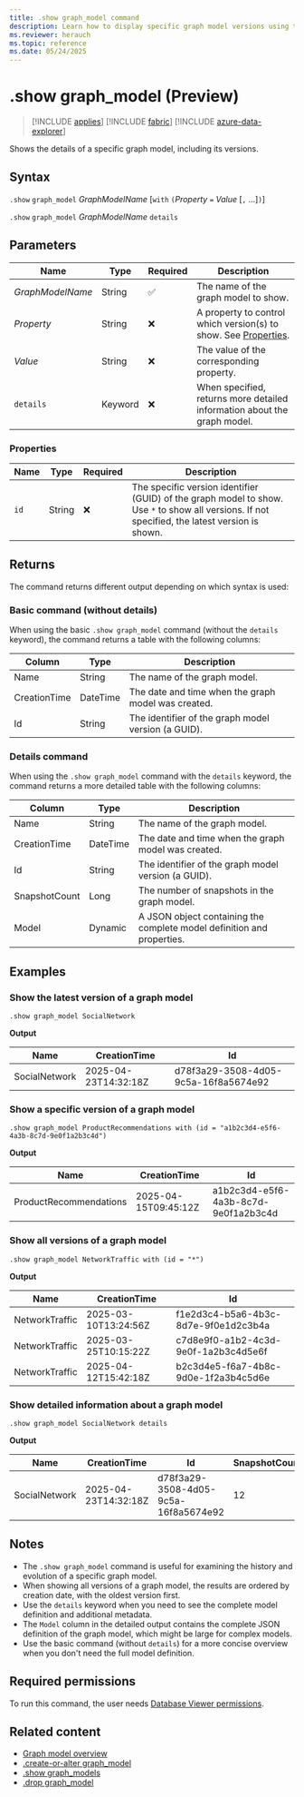 ```yaml
---
title: .show graph_model command
description: Learn how to display specific graph model versions using the .show graph_model command with syntax and examples.
ms.reviewer: herauch
ms.topic: reference
ms.date: 05/24/2025
---
```


# .show graph_model (Preview)

> [!INCLUDE [applies](../../includes/applies-to-version/applies.md)] [!INCLUDE [fabric](../../includes/applies-to-version/fabric.md)] [!INCLUDE [azure-data-explorer](../../includes/applies-to-version/azure-data-explorer.md)]

Shows the details of a specific graph model, including its versions.

## Syntax

`.show` `graph_model` *GraphModelName* [`with` `(`*Property* `=` *Value* [`,` ...]`)`]

`.show` `graph_model` *GraphModelName* `details`

## Parameters

|Name|Type|Required|Description|
|--|--|--|--|
|*GraphModelName*|String|✅|The name of the graph model to show.|
|*Property*|String|❌|A property to control which version(s) to show. See [Properties](#properties).|
|*Value*|String|❌|The value of the corresponding property.|
|`details`|Keyword|❌|When specified, returns more detailed information about the graph model.|

### Properties

|Name|Type|Required|Description|
|--|--|--|--|
|`id`|String|❌|The specific version identifier (GUID) of the graph model to show. Use `*` to show all versions. If not specified, the latest version is shown.|

## Returns

The command returns different output depending on which syntax is used:

### Basic command (without details)

When using the basic `.show graph_model` command (without the `details` keyword), the command returns a table with the following columns:

|Column|Type|Description|
|--|--|--|
|Name|String|The name of the graph model.|
|CreationTime|DateTime|The date and time when the graph model was created.|
|Id|String|The identifier of the graph model version (a GUID).|

### Details command

When using the `.show graph_model` command with the `details` keyword, the command returns a more detailed table with the following columns:

|Column|Type|Description|
|--|--|--|
|Name|String|The name of the graph model.|
|CreationTime|DateTime|The date and time when the graph model was created.|
|Id|String|The identifier of the graph model version (a GUID).|
|SnapshotCount|Long|The number of snapshots in the graph model.|
|Model|Dynamic|A JSON object containing the complete model definition and properties.|

## Examples

### Show the latest version of a graph model

```kusto
.show graph_model SocialNetwork
```

**Output**

|Name|CreationTime|Id|
|---|---|---|
|SocialNetwork|2025-04-23T14:32:18Z|d78f3a29-3508-4d05-9c5a-16f8a5674e92|

### Show a specific version of a graph model

```kusto
.show graph_model ProductRecommendations with (id = "a1b2c3d4-e5f6-4a3b-8c7d-9e0f1a2b3c4d")
```

**Output**

|Name|CreationTime|Id|
|---|---|---|
|ProductRecommendations|2025-04-15T09:45:12Z|a1b2c3d4-e5f6-4a3b-8c7d-9e0f1a2b3c4d|

### Show all versions of a graph model

```kusto
.show graph_model NetworkTraffic with (id = "*")
```

**Output**

|Name|CreationTime|Id|
|---|---|---|
|NetworkTraffic|2025-03-10T13:24:56Z|f1e2d3c4-b5a6-4b3c-8d7e-9f0e1d2c3b4a|
|NetworkTraffic|2025-03-25T10:15:22Z|c7d8e9f0-a1b2-4c3d-9e0f-1a2b3c4d5e6f|
|NetworkTraffic|2025-04-12T15:42:18Z|b2c3d4e5-f6a7-4b8c-9d0e-1f2a3b4c5d6e|

### Show detailed information about a graph model

```kusto
.show graph_model SocialNetwork details
```

**Output**

|Name|CreationTime|Id|SnapshotCount|Model|
|---|---|---|---|---|
|SocialNetwork|2025-04-23T14:32:18Z|d78f3a29-3508-4d05-9c5a-16f8a5674e92|12|{}|

## Notes

- The `.show graph_model` command is useful for examining the history and evolution of a specific graph model.
- When showing all versions of a graph model, the results are ordered by creation date, with the oldest version first.
- Use the `details` keyword when you need to see the complete model definition and additional metadata.
- The `Model` column in the detailed output contains the complete JSON definition of the graph model, which might be large for complex models.
- Use the basic command (without `details`) for a more concise overview when you don't need the full model definition.

## Required permissions

To run this command, the user needs [Database Viewer permissions](../../management/access-control/role-based-access-control.md).

## Related content

* [Graph model overview](graph-model-overview.md)
* [.create-or-alter graph_model](graph-model-create-or-alter.md)
* [.show graph_models](graph-models-show.md)
* [.drop graph_model](graph-model-drop.md)